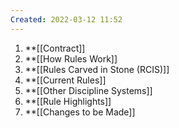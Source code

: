 ```yaml
---
Created: 2022-03-12 11:52
---
```

1. **[[Contract]]
2. **[[How Rules Work]]
3. **[[Rules Carved in Stone (RCIS)]]
4. **[[Current Rules]]
5. **[[Other Discipline Systems]]
6. **[[Rule Highlights]]
7. **[[Changes to be Made]]

